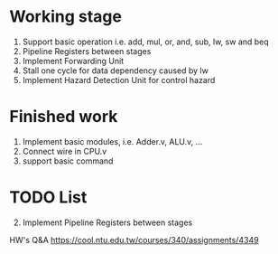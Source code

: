 # Working stage
1. Support basic operation i.e. add, mul, or, and, sub, lw, sw and beq
2. Pipeline Registers between stages
3. Implement Forwarding Unit
4. Stall one cycle for data dependency caused by lw
5. Implement Hazard Detection Unit for control hazard

# Finished work
1. Implement basic modules, i.e. Adder.v, ALU.v, ...
2. Connect wire in CPU.v
3. support basic command

# TODO List
2. Implement Pipeline Registers between stages

HW's Q&A
https://cool.ntu.edu.tw/courses/340/assignments/4349
